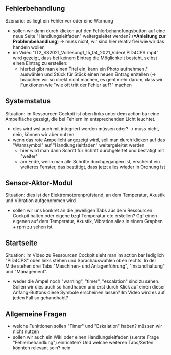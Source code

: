 ## Fehlerbehandlung
Szenario: es liegt ein Fehler vor oder eine Warnung
- sollen wir dann durch klicken auf den Fehlerbehandlungsbutton auf eine neue Seite "Handlungsleitfaden" weitergeleitet werden? (**=Anleitung zur Problembehandlung**) -> muss nicht, wir sind hier relativ frei wie wir das handeln wollen
- im Video "IT2_SS2021_Vorlesung1_15_04_2021_Video\ PID4CPS.mp4" wird gezeigt, dass bei keinem Eintrag die Möglichkeit besteht, selbst einen Eintrag zu erstellen:
  - hierbei gibt man einen Titel ein, kann ein Photo aufnehmen / auswählen und Stück für Stück einen neuen Eintrag erstellen (-> brauchen wir so direkt nicht machen, es geht mehr darum, dass wir Funktionen wie "wie oft tritt der Fehler auf?" machen

## Systemstatus
Situation: im Ressourcen Cockpit ist oben links unter dem action bar eine Ampelfläche gezeigt, die bei Fehlern im entsprechenden Licht leuchtet.
- dies wird wsl auch mit integriert werden müssen oder? -> muss nicht, nein, können wir aber nutzen
- wenn das rote Ampellicht angezeigt wird, soll man durch klicken auf das "Warnsymbol" auf "Handlungsleitfaden" weitergeleitet werden
  - hier wird man dann Schritt für Schritt durchgeleitet und bestätigt mit "weiter"
  - am Ende, wenn man alle Schritte durchgegangen ist, erscheint ein weiteres Fenster, das bestätigt, dass jetzt alles wieder in Ordnung ist

## Sensor-Aktor-Modul
Situation: dies ist der Elektromotorenprüfstand, an dem Temperatur, Akustik und Vibration aufgenommen wird
- sollen wir uns konkret an die jeweiligen Tabs aus dem Ressourcen Cockpit halten oder eigene bzgl Temperatur etc erstellen? Ggf einen eigenen auf dem Temperatur, Akustik, Vibration alles in einem Graphen + rpm zu sehen ist.

## Startseite
Situation: im Video zu Ressourcen Cockpit sieht man im action bar lediglich "PID4CPS" oben links stehen und Sprachauswahlen oben rechts. In der Mitte stehen drei Tabs "Maschinen- und Anlagenführung", "Instandhaltung" und "Management".
- weder die Ampel noch "warning", "timer", "escalation" sind zu sehen. Sollen wir dies auch so handhaben und erst durch Klick auf einen dieser Anfang-Buttons diese Symbole erscheinen lassen? Im Video wird es auf jeden Fall so gehandhabt?

## Allgemeine Fragen
- welche Funktionen sollen "Timer" und "Eskalation" haben? müssen wir nicht nutzen
- sollen wir auch ein Wiki oder einen Handlungsleitfaden (s.erste Frage "Fehlerbehandlung") einrichten? Und welche weiteren Tabs/Seiten könnten relevant sein? nein

